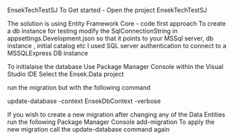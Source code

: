 EnsekTechTestSJ
To Get started - Open the project EnsekTechTestSJ

The solution is using Entity Framework Core - code first approach 
To create a db instance for testing modify the SqlConnectionString in appsettings.Development.json so that it points to your MSSql server, db instance , initial catalog etc 
I used SQL server authentication to connect to a MSSQLExpress DB instance

To initialaise the database 
Use Package Manager Console within the Visual Studio IDE
Select the Ensek.Data project

run the migration but with the following command 

update-database -context EnsekDbContext -verbose

If you wish to create a new migration after changing any of the Data Entities run the following Package Manager Console
add-migration <MigrationName> 
To apply the new migration call the update-database command again
